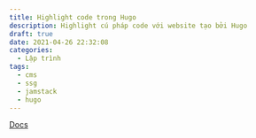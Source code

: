 ```yaml
---
title: Highlight code trong Hugo
description: Highlight cú pháp code với website tạo bởi Hugo
draft: true
date: 2021-04-26 22:32:08
categories:
  - Lập trình
tags:
  - cms
  - ssg
  - jamstack
  - hugo
---
```


[Docs](https://gohugo.io/content-management/syntax-highlighting/)
